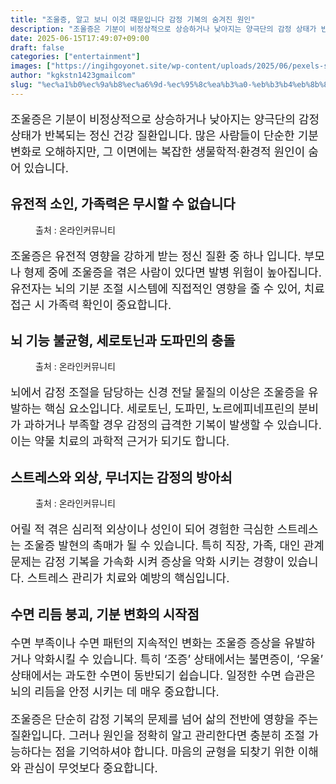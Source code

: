 ```yaml
---
title: "조울증, 알고 보니 이것 때문입니다 감정 기복의 숨겨진 원인"
description: "조울증은 기분이 비정상적으로 상승하거나 낮아지는 양극단의 감정 상태가 반복되는 정신 건강 질환입니다. 많은 사람들이 단순한 기분 변화로 오해하지만, 그 이면에는 복잡한 생물학적·환경적 원인이 숨어 있습니다."
date: 2025-06-15T17:49:07+09:00
draft: false
categories: ["entertainment"]
images: ["https://ingihgoyonet.site/wp-content/uploads/2025/06/pexels-shvetsa-4226139-683x1024.jpg", "https://ingihgoyonet.site/wp-content/uploads/2025/06/pexels-pixabay-236151-1024x684.jpg", "https://ingihgoyonet.site/wp-content/uploads/2025/06/pexels-oandremoura-6096339-768x1024.jpg"]
author: "kgkstn1423gmailcom"
slug: "%ec%a1%b0%ec%9a%b8%ec%a6%9d-%ec%95%8c%ea%b3%a0-%eb%b3%b4%eb%8b%88-%ec%9d%b4%ea%b2%83-%eb%95%8c%eb%ac%b8%ec%9e%85%eb%8b%88%eb%8b%a4-%ea%b0%90%ec%a0%95-%ea%b8%b0%eb%b3%b5%ec%9d%98-%ec%88%a8%ea%b2%a8"
---
```


<p style="font-size:18px">조울증은 기분이 비정상적으로 상승하거나 낮아지는 양극단의 감정 상태가 반복되는 정신 건강 질환입니다. 많은 사람들이 단순한 기분 변화로 오해하지만, 그 이면에는 복잡한 생물학적·환경적 원인이 숨어 있습니다.</p> <h2 >유전적 소인, 가족력은 무시할 수 없습니다</h2> <figure ><img src="https://ingihgoyonet.site/wp-content/uploads/2025/06/pexels-shvetsa-4226139-683x1024.jpg" alt="" style="aspect-ratio:16/9;object-fit:cover"/><figcaption >출처 : 온라인커뮤니티</figcaption></figure> <p style="font-size:18px">조울증은 유전적 영향을 강하게 받는 정신 질환 중 하나 입니다. 부모나 형제 중에 조울증을 겪은 사람이 있다면 발병 위험이 높아집니다. 유전자는 뇌의 기분 조절 시스템에 직접적인 영향을 줄 수 있어, 치료 접근 시 가족력 확인이 중요합니다.</p> <h2 >뇌 기능 불균형, 세로토닌과 도파민의 충돌</h2> <figure ><img src="https://ingihgoyonet.site/wp-content/uploads/2025/06/pexels-pixabay-236151-1024x684.jpg" alt="" /><figcaption >출처 : 온라인커뮤니티</figcaption></figure> <p style="font-size:18px">뇌에서 감정 조절을 담당하는 신경 전달 물질의 이상은 조울증을 유발하는 핵심 요소입니다. 세로토닌, 도파민, 노르에피네프린의 분비가 과하거나 부족할 경우 감정의 급격한 기복이 발생할 수 있습니다. 이는 약물 치료의 과학적 근거가 되기도 합니다.</p> <h2 >스트레스와 외상, 무너지는 감정의 방아쇠</h2> <figure ><img src="https://ingihgoyonet.site/wp-content/uploads/2025/06/pexels-oandremoura-6096339-768x1024.jpg" alt="" style="aspect-ratio:16/9;object-fit:cover"/><figcaption >출처 : 온라인커뮤니티</figcaption></figure> <p style="font-size:18px">어릴 적 겪은 심리적 외상이나 성인이 되어 경험한 극심한 스트레스는 조울증 발현의 촉매가 될 수 있습니다. 특히 직장, 가족, 대인 관계 문제는 감정 기복을 가속화 시켜 증상을 악화 시키는 경향이 있습니다. 스트레스 관리가 치료와 예방의 핵심입니다.</p> <h2 >수면 리듬 붕괴, 기분 변화의 시작점</h2> <p style="font-size:18px">수면 부족이나 수면 패턴의 지속적인 변화는 조울증 증상을 유발하거나 악화시킬 수 있습니다. 특히 ‘조증’ 상태에서는 불면증이, ‘우울’ 상태에서는 과도한 수면이 동반되기 쉽습니다. 일정한 수면 습관은 뇌의 리듬을 안정 시키는 데 매우 중요합니다.</p> <p style="font-size:18px">조울증은 단순히 감정 기복의 문제를 넘어 삶의 전반에 영향을 주는 질환입니다. 그러나 원인을 정확히 알고 관리한다면 충분히 조절 가능하다는 점을 기억하셔야 합니다. 마음의 균형을 되찾기 위한 이해와 관심이 무엇보다 중요합니다.</p>